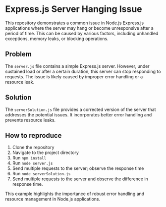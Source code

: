 # Express.js Server Hanging Issue

This repository demonstrates a common issue in Node.js Express.js applications where the server may hang or become unresponsive after a period of time.  This can be caused by various factors, including unhandled exceptions, memory leaks, or blocking operations.

## Problem

The `server.js` file contains a simple Express.js server. However, under sustained load or after a certain duration, this server can stop responding to requests.  The issue is likely caused by improper error handling or a resource leak.

## Solution

The `serverSolution.js` file provides a corrected version of the server that addresses the potential issues. It incorporates better error handling and prevents resource leaks.

## How to reproduce

1. Clone the repository
2. Navigate to the project directory
3. Run `npm install`
4. Run `node server.js`
5. Send multiple requests to the server; observe the response time
6. Run `node serverSolution.js`
7. Send multiple requests to the server and observe the difference in response time.

This example highlights the importance of robust error handling and resource management in Node.js applications.